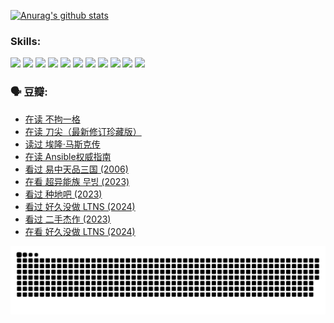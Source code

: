 
[![Anurag's github stats](https://github-readme-stats.vercel.app/api?username=w940853815)](https://github.com/anuraghazra/github-readme-stats)

### Skills:

<code><img height="32" src="https://cdn.jsdelivr.net/npm/simple-icons@v5/icons/python.svg"></code>
<code><img height="32" src="https://cdn.jsdelivr.net/npm/simple-icons@v5/icons/javascript.svg"></code>
<code><img height="32" src="https://cdn.jsdelivr.net/npm/simple-icons@v5/icons/django.svg"></code>
<code><img height="32" src="https://cdn.jsdelivr.net/npm/simple-icons@v5/icons/flask.svg"></code>
<code><img height="32" src="https://cdn.jsdelivr.net/npm/simple-icons@v5/icons/vuetify.svg"></code>
<code><img height="32" src="https://cdn.jsdelivr.net/npm/simple-icons@v5/icons/git.svg"></code>
<code><img height="32" src="https://cdn.jsdelivr.net/npm/simple-icons@v5/icons/docker.svg"></code>
<code><img height="32" src="https://cdn.jsdelivr.net/npm/simple-icons@v5/icons/postgresql.svg"></code>
<code><img height="32" src="https://cdn.jsdelivr.net/npm/simple-icons@v5/icons/elasticsearch.svg"></code>
<code><img height="32" src="https://cdn.jsdelivr.net/npm/simple-icons@v5/icons/macos.svg"></code>
<code><img height="32" src="https://cdn.jsdelivr.net/npm/simple-icons@v5/icons/linux.svg"></code>

### 🗣 豆瓣:

<!-- DOUBAN-ACTIVITIES:START -->
- [在读 不拘一格](https://www.douban.com/people/136069238/status/4541712161/?_i=10505354)
- [在读 刀尖（最新修订珍藏版）](https://www.douban.com/people/136069238/status/4541711339/?_i=10505354)
- [读过 埃隆·马斯克传](https://www.douban.com/people/136069238/status/4541710351/?_i=10505354)
- [在读 Ansible权威指南](https://www.douban.com/people/136069238/status/4539151450/?_i=10505354)
- [看过 易中天品三国‎ (2006)](https://www.douban.com/people/136069238/status/4529910812/?_i=10505354)
- [在看 超异能族 무빙‎ (2023)](https://www.douban.com/people/136069238/status/4527291077/?_i=10505354)
- [看过 种地吧‎ (2023)](https://www.douban.com/people/136069238/status/4527289637/?_i=10505354)
- [看过 好久没做 LTNS‎ (2024)](https://www.douban.com/people/136069238/status/4527289515/?_i=10505354)
- [看过 二手杰作‎ (2023)](https://www.douban.com/people/136069238/status/4522502716/?_i=10505354)
- [在看 好久没做 LTNS‎ (2024)](https://www.douban.com/people/136069238/status/4521969883/?_i=10505354)
<!-- DOUBAN-ACTIVITIES:END -->


![Snake animation](https://raw.githubusercontent.com/w940853815/w940853815/output/github-contribution-grid-snake.svg)

<!--
**w940853815/w940853815** is a ✨ _special_ ✨ repository because its `README.md` (this file) appears on your GitHub profile.

Here are some ideas to get you started:

- 🔭 I’m currently working on ...
- 🌱 I’m currently learning ...
- 👯 I’m looking to collaborate on ...
- 🤔 I’m looking for help with ...
- 💬 Ask me about ...
- 📫 How to reach me: ...
- 😄 Pronouns: ...
- ⚡ Fun fact: ...
-->
